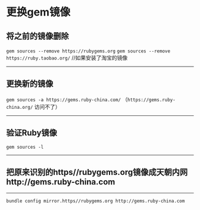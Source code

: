 # 更换gem镜像

## 将之前的镜像删除

`gem sources --remove https://rubygems.org`
`gem sources --remove https://ruby.taobao.org/` //如果安装了淘宝的镜像

---

## 更换新的镜像

`gem sources -a https://gems.ruby-china.com/`
（`https://gems.ruby-china.org/` 访问不了）

---

## 验证Ruby镜像

`gem sources -l`

---

## 把原来识别的https//rubygems.org镜像成天朝内网http://gems.ruby-china.com

---

`bundle config mirror.https//rubygems.org http://gems.ruby-china.com`
